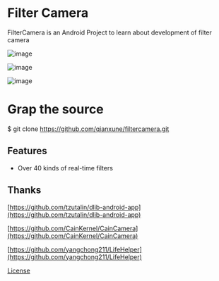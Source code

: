 # Filter Camera

FilterCamera is an Android Project to learn about development of filter camera

![image](https://github.com/qianxune/filtercamera/blob/master/main.gif)

![image](https://github.com/qianxune/filtercamera/blob/master/edit.gif)

![image](https://github.com/qianxune/FilterCamera/blob/master/facedect.jpg)




# Grap the source

$ git clone https://github.com/qianxune/filtercamera.git



## Features

-   Over 40 kinds of real-time filters

## Thanks


[https://github.com/tzutalin/dlib-android-app](https://github.com/tzutalin/dlib-android-app)

[https://github.com/CainKernel/CainCamera](https://github.com/CainKernel/CainCamera)

[https://github.com/yangchong211/LifeHelper](https://github.com/yangchong211/LifeHelper)




[License](https://github.com/tzutalin/dlib-android-app/blob/master/LICENSE.md)
